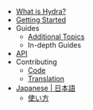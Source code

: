 * [What is Hydra?](/)
* [Getting Started](/getting_started)
* Guides
  * [Additional Topics](/additional_topics)
  * In-depth Guides
* [API](https://hydra.ojack.xyz/api/)
* Contributing
  * [Code](/contributing_code)
  * [Translation](/contributing_translation)
* [Japanese | 日本語](/ja/README.md)
  * [使い方](/ja/getting_started.md)